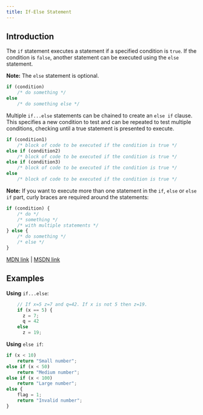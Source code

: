 ```yaml
---
title: If-Else Statement
---
```

## Introduction

The `if` statement executes a statement if a specified condition is `true`. If the condition is `false`, another statement can be executed using the `else` statement.

**Note:** The `else` statement is optional.

```javascript
if (condition)
    /* do something */
else
    /* do something else */
```


Multiple `if...else` statements can be chained to create an `else if` clause. This specifies a new condition to test and can be repeated to test multiple conditions, checking until a true statement is presented to execute.

```javascript
if (condition1)
    /* block of code to be executed if the condition is true */
else if (condition2)
    /* block of code to be executed if the condition is true */
else if (condition3)
    /* block of code to be executed if the condition is true */
else
    /* block of code to be executed if the condition is true */
```

**Note:** If you want to execute more than one statement in the `if`, `else` or `else if` part, curly braces are required around the statements:

```javascript
if (condition) {
    /* do */
    /* something */
    /* with multiple statements */
} else {
    /* do something */
    /* else */
}
```

<a href='https://developer.mozilla.org/en-US/docs/Web/JavaScript/Reference/Statements/if...else' target='_blank' rel='nofollow'>MDN link</a> | <a href='https://msdn.microsoft.com/en-us/library/85yyde5c.aspx' target='_blank' rel='nofollow'>MSDN link</a>

## Examples

**Using** `if...else`:
```javascript
    // If x=5 z=7 and q=42. If x is not 5 then z=19.
    if (x == 5) {
      z = 7;
      q = 42
    else
      z = 19;
```

**Using** `else if`:

```javascript
if (x < 10)
    return "Small number";
else if (x < 50)
    return "Medium number";
else if (x < 100)
    return "Large number";
else {
    flag = 1;
    return "Invalid number";
}
```
